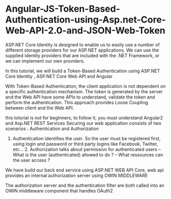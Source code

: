 # Angular-JS-Token-Based-Authentication-using-Asp.net-Core-Web-API-2.0-and-JSON-Web-Token
ASP.NET Core Identity is designed to enable us to easily use a number of different storage providers for our ASP.NET applications. We can use the supplied identity providers that are included with the .NET Framework, or we can implement our own providers.

In this tutorial, we will  build a Token-Based Authentication using ASP.NET Core Identity , ASP.NET Core Web API and Angular

With Token-Based Authentication, the client application is not dependent on a specific authentication mechanism. The token is generated by the server and the Web API have some APIs to understand, validate the token and perform the authentication. This approach provides Loose Coupling between client and the Web API.

this toturial is not for beginners, to follow it, you must understand Angular2 and Asp.NET REST Services
Securing our web application consists of two scenarios  :  Authentication and Authorization

1.   Authentication identifies the user. So the user must be registered first, using login and password or third party logins like Facebook, Twitter, etc…
     2.  Authorization  talks about  permission for authenticated users
– What is the user (authenticated) allowed to do ?
– What ressources can the user access ?

We have build our back end service using ASP.NET WEB API Core, web api provides an internal authorization server using OWIN MIDDLEWARE

The authorization server and the authentication filter are both called into an OWIN middleware component that handles  OAuth2
